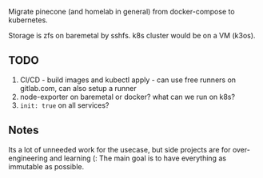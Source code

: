 Migrate pinecone (and homelab in general) from docker-compose to kubernetes.

Storage is zfs on baremetal by sshfs. k8s cluster would be on a VM (k3os).

## TODO
1. CI/CD - build images and kubectl apply - can use free runners on gitlab.com, can also setup a runner
1. node-exporter on baremetal or docker? what can we run on k8s?
1. `init: true` on all services?

## Notes
Its a lot of unneeded work for the usecase, but side projects are for over-engineering and learning (:
The main goal is to have everything as immutable as possible.
